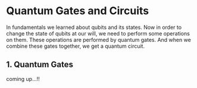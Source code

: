 # Quantum Gates and Circuits

In fundamentals we learned about qubits and its states. Now in order to change the state of qubits at our will, we need to perform some operations on them. These operations are performed by quantum gates. And when we combine these gates together, we get a quantum circuit.

## 1. Quantum Gates
coming up...!!